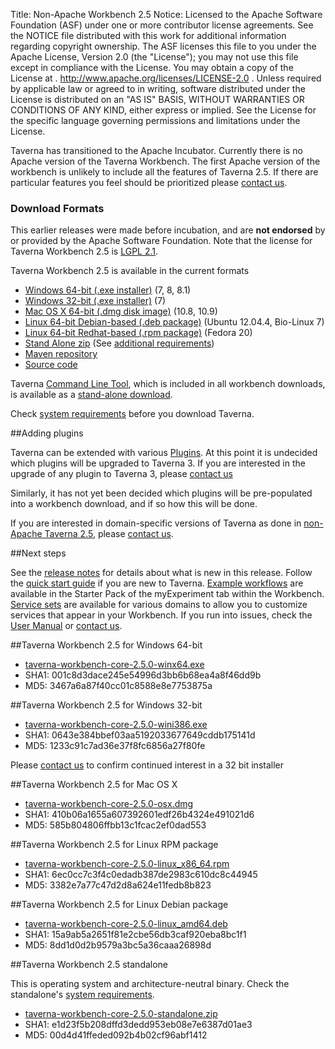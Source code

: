 Title:     Non-Apache Workbench 2.5
Notice:    Licensed to the Apache Software Foundation (ASF) under one
           or more contributor license agreements.  See the NOTICE file
           distributed with this work for additional information
           regarding copyright ownership.  The ASF licenses this file
           to you under the Apache License, Version 2.0 (the
           "License"); you may not use this file except in compliance
           with the License.  You may obtain a copy of the License at
           .
             http://www.apache.org/licenses/LICENSE-2.0
           .
           Unless required by applicable law or agreed to in writing,
           software distributed under the License is distributed on an
           "AS IS" BASIS, WITHOUT WARRANTIES OR CONDITIONS OF ANY
           KIND, either express or implied.  See the License for the
           specific language governing permissions and limitations
           under the License.




<div class="alert alert-info" role="alert"><p><span class="glyphicon glyphicon-info-sign" aria-hidden="true"></span>
Taverna has transitioned to the Apache Incubator.
Currently there is no Apache version of the Taverna Workbench.
The first Apache version of the workbench is unlikely to include all the features of Taverna 2.5.
If there are particular features you feel should be prioritized please
<a class="alert-link" href="/community/lists">contact us</a>.
</div>


### Download Formats

<div class="alert alert-warning" role="alert"><span class="glyphicon glyphicon-warning-sign" aria-hidden="true"></span>
This earlier releases were made before incubation, and are
<strong>not endorsed</strong> by or provided by the Apache Software Foundation.
Note that the license for Taverna Workbench 2.5 is
<a class="alert-link" href="https://www.gnu.org/licenses/lgpl-2.1.html">LGPL 2.1</a>.
</div>

Taverna Workbench 2.5 is available in the current formats

 - [Windows 64-bit (.exe installer)](#windows64) (7, 8, 8.1)
 - [Windows 32-bit (.exe installer)](#windows32) (7)
 - [Mac OS X 64-bit (.dmg disk image)](#maxos) (10.8, 10.9)
 - [Linux 64-bit Debian-based (.deb package)](#linuxdeb) (Ubuntu 12.04.4, Bio-Linux 7)
 - [Linux 64-bit Redhat-based (.rpm package)](#linuxrpm) (Fedora 20)
 - [Stand Alone zip](#zip) (See
     [additional requirements](/download/system-requirements#standalone))
 - [Maven repository](/download/maven)
 - [Source code](/code)

Taverna [Command Line Tool](/documentation/command-line),
  which is included in all workbench downloads,
  is available as a [stand-alone download](/download/command-line-tool).

Check [system requirements](/download/system-requirements) before you download
  Taverna.

##Adding plugins

Taverna can be extended with various [Plugins](/documentation/plugins).
At this point it is undecided which plugins will be upgraded to Taverna 3.
If you are interested in the upgrade of any plugin to Taverna 3, please [contact us](/community)

Similarly, it has not yet been decided which plugins will be pre-populated into a workbench
   download, and if so how this will be done.  

If you are interested in domain-specific versions of Taverna as done in
   [non-Apache Taverna 2.5](http://www.taverna.org.uk/download/workbench/2-5/), please
   [contact us](/community).

##Next steps

See the [release notes](/download/workbench/release-notes) for details about what is new
   in this release.
Follow the [quick start guide](/documentation/quick-start-guide) if you are new to Taverna.
[Example workflows](/documentation/example-workflows) are available in the Starter Pack of
  the myExperiment tab within the Workbench.
[Service sets](/documentation/service-sets) are available for various domains to allow you to
  customize services that appear in your Workbench.
If you run into issues, check the [User Manual](http://dev.mygrid.org.uk/wiki/display/taverna)
   or [contact us](/community).

<a name="windows64"></a>
##Taverna Workbench 2.5 for Windows 64-bit

 - [taverna-workbench-core-2.5.0-winx64.exe](http://www.taverna.org.uk/download/workbench/2-5/core/#download-windows)
 - SHA1: 001c8d3dace245e54996d3bb6b68ea4a8f46dd9b
 - MD5: 3467a6a87f40cc01c8588e8e7753875a

<a name="windows32"></a>
##Taverna Workbench 2.5 for Windows 32-bit

 - [taverna-workbench-core-2.5.0-wini386.exe](http://www.taverna.org.uk/download/workbench/2-5/core/#download-windows)
 - SHA1: 0643e384bbef03aa5192033677649cddb175141d
 - MD5: 1233c91c7ad36e37f8fc6856a27f80fe

Please [contact us](/community) to confirm continued interest in a 32 bit installer

<a name="maxos"></a>
##Taverna Workbench 2.5 for Mac OS X

 - [taverna-workbench-core-2.5.0-osx.dmg](http://www.taverna.org.uk/download/workbench/2-5/core/#download-mac)
 - SHA1: 410b06a1655a607392601edf26b4324e491021d6
 - MD5: 585b804806ffbb13c1fcac2ef0dad553

<a name="linuxdeb"></a>
##Taverna Workbench 2.5 for Linux RPM package

 - [taverna-workbench-core-2.5.0-linux_x86_64.rpm](http://www.taverna.org.uk/download/workbench/2-5/core/#download-linux)
 - SHA1: 6ec0cc7c3f4c0edadb387de2983c610dc8c44945
 - MD5: 3382e7a77c47d2d8a624e11fedb8b823

<a name="linuxrpm"></a>
##Taverna Workbench 2.5 for Linux Debian package

 - [taverna-workbench-core-2.5.0-linux_amd64.deb](http://www.taverna.org.uk/download/workbench/2-5/core/#download-linux)
 - SHA1: 15a9ab5a2651f81e2cbe56db3caf920eba8bc1f1
 - MD5: 8dd1d0d2b9579a3bc5a36caaa26898d

<a name="#zip"></a>
##Taverna Workbench 2.5 standalone

This is operating system and architecture-neutral binary.
Check the standalone's [system requirements](/download/system-requirements#standalone).

 - [taverna-workbench-core-2.5.0-standalone.zip](http://www.taverna.org.uk/download/workbench/2-5/core/#download-binary)
 - SHA1: e1d23f5b208dffd3dedd953eb08e7e6387d01ae3
 - MD5: 00d4d41ffeded092b4b02cf96abf1412

